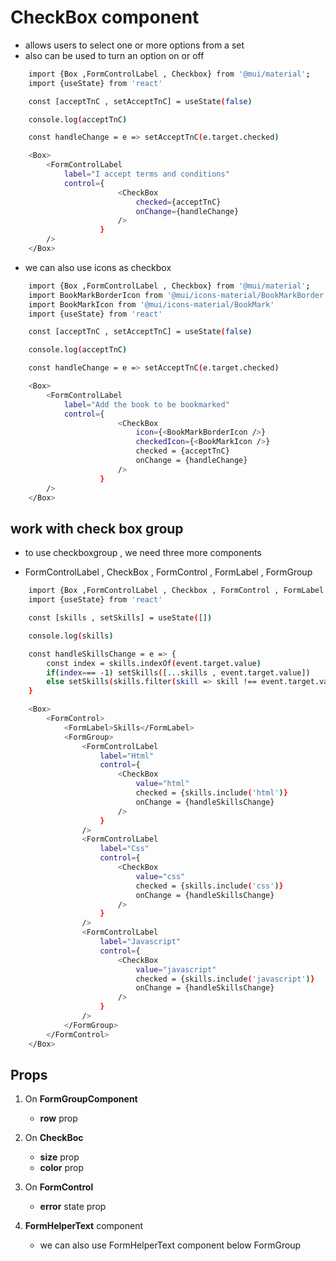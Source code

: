 # CheckBox component

- allows users to select one or more options from a set
- also can be used to turn an option on or off

```bash
    import {Box ,FormControlLabel , Checkbox} from '@mui/material';
    import {useState} from 'react'

    const [acceptTnC , setAcceptTnC] = useState(false)

    console.log(acceptTnC)

    const handleChange = e => setAcceptTnC(e.target.checked)

    <Box>
        <FormControlLabel 
            label="I accept terms and conditions" 
            control={   
                        <CheckBox 
                            checked={acceptTnC} 
                            onChange={handleChange} 
                        />
                    } 
        />
    </Box>

```

- we can also use icons as checkbox

```bash
    import {Box ,FormControlLabel , Checkbox} from '@mui/material';
    import BookMarkBorderIcon from '@mui/icons-material/BookMarkBorder'
    import BookMarkIcon from '@mui/icons-material/BookMark'
    import {useState} from 'react'

    const [acceptTnC , setAcceptTnC] = useState(false)

    console.log(acceptTnC)

    const handleChange = e => setAcceptTnC(e.target.checked)

    <Box>
        <FormControlLabel 
            label="Add the book to be bookmarked"
            control={
                        <CheckBox 
                            icon={<BookMarkBorderIcon />} 
                            checkedIcon={<BookMarkIcon />} 
                            checked = {acceptTnC}
                            onChange = {handleChange}
                        />
                    }
        />
    </Box>

```

## work with check box group

- to use checkboxgroup , we need three more components

- FormControlLabel , CheckBox , FormControl , FormLabel , FormGroup

```bash
    import {Box ,FormControlLabel , Checkbox , FormControl , FormLabel , FormGroup} from '@mui/material';
    import {useState} from 'react'

    const [skills , setSkills] = useState([])

    console.log(skills)

    const handleSkillsChange = e => {
        const index = skills.indexOf(event.target.value)
        if(index=== -1) setSkills([...skills , event.target.value])
        else setSkills(skills.filter(skill => skill !== event.target.value))
    }

    <Box>
        <FormControl>
            <FormLabel>Skills</FormLabel>
            <FormGroup>
                <FormControlLabel 
                    label="Html"
                    control={
                        <CheckBox 
                            value="html"
                            checked = {skills.include('html')}
                            onChange = {handleSkillsChange}
                        />
                    }
                />
                <FormControlLabel 
                    label="Css"
                    control={
                        <CheckBox 
                            value="css"
                            checked = {skills.include('css')}
                            onChange = {handleSkillsChange}
                        />
                    }
                />
                <FormControlLabel 
                    label="Javascript"
                    control={
                        <CheckBox 
                            value="javascript"
                            checked = {skills.include('javascript')}
                            onChange = {handleSkillsChange}
                        />
                    }
                />
            </FormGroup>
        </FormControl>
    </Box>

```

## Props 

1. On **FormGroupComponent**

    - **row** prop

2. On **CheckBoc**

    - **size** prop
    - **color** prop

3. On **FormControl**

    - **error** state prop

4. **FormHelperText** component

    - we can also use FormHelperText component below FormGroup